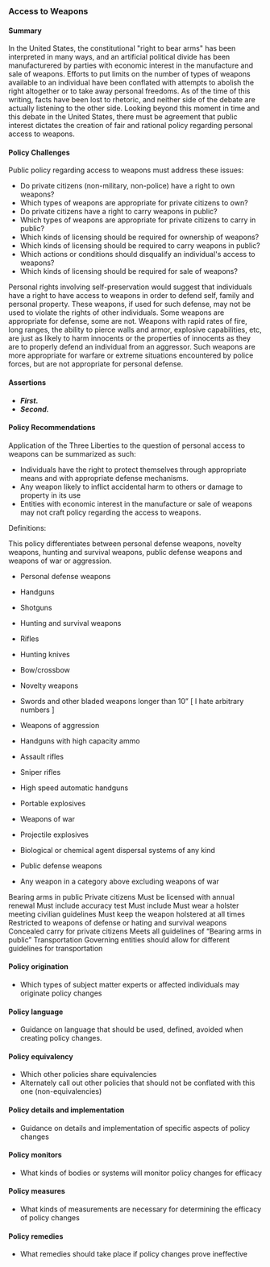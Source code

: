 ### Access to Weapons

#### Summary

In the United States, the constitutional "right to bear arms" has been interpreted in many ways, and an artificial political divide has been manufacturered by parties with economic interest in the manufacture and sale of weapons.  Efforts to put limits on the number of types of weapons available to an individual have been conflated with attempts to abolish the right altogether or to take away personal freedoms.  As of the time of this writing, facts have been lost to rhetoric, and neither side of the debate are actually listening to the other side.  Looking beyond this moment in time and this debate in the United States, there must be agreement that public interest dictates the creation of fair and rational policy regarding personal access to weapons. 

#### Policy Challenges
Public policy regarding access to weapons must address these issues:

-  Do private citizens (non-military, non-police) have a right to own weapons?
-  Which types of weapons are appropriate for private citizens to own?
-  Do private citizens have a right to carry weapons in public?
-  Which types of weapons are appropriate for private citizens to carry in public?
-  Which kinds of licensing should be required for ownership of weapons?
-  Which kinds of licensing should be required to carry weapons in public?
-  Which actions or conditions should disqualify an individual's access to weapons?
-  Which kinds of licensing should be required for sale of weapons?

Personal rights involving self-preservation would suggest that individuals have a right to have access to weapons in order to defend self, family and personal property. These weapons, if used for such defense, may not be used to violate the rights of other individuals.  Some weapons are appropriate for defense, some are not.  Weapons with rapid rates of fire, long ranges, the ability to pierce walls and armor, explosive capabilities, etc, are just as likely to harm innocents or the properties of innocents as they are to properly defend an individual from an aggressor.  Such weapons are more appropriate for warfare or extreme situations encountered by police forces, but are not appropriate for personal defense.

#### Assertions 

-  *__First.__*
-  *__Second.__*

#### Policy Recommendations
Application of the Three Liberties to the question of personal access to weapons can be summarized as such:

-  Individuals have the right to protect themselves through appropriate means and with appropriate defense mechanisms.
-  Any weapon likely to inflict accidental harm to others or damage to property in its use 
-  Entities with economic interest in the manufacture or sale of weapons may not craft policy regarding the access to weapons.



Definitions:

This policy differentiates between personal defense weapons, novelty weapons, hunting and survival weapons, public defense weapons and weapons of war or aggression. 

-  Personal defense weapons 
  -  Handguns 
  -  Shotguns
  -  Hunting and survival weapons
  -  Rifles 
  -  Hunting knives
  -  Bow/crossbow 

-  Novelty weapons
  -  Swords and other bladed weapons longer than 10” [ I hate arbitrary numbers ]

-  Weapons of aggression
  -  Handguns with high capacity ammo 
  -  Assault rifles 
  -  Sniper rifles
  -  High speed automatic handguns
  -  Portable explosives
  
-  Weapons of war
  -  Projectile explosives
  -  Biological or chemical agent dispersal systems of any kind
  -  Public defense weapons
  -  Any weapon in a category above excluding weapons of war

Bearing arms in public
Private citizens
Must be licensed with annual renewal
Must include accuracy test
Must include 
Must wear a holster meeting civilian guidelines
Must keep the weapon holstered at all times
Restricted to weapons of defense or hating and survival weapons
Concealed carry for private citizens
Meets all guidelines of “Bearing arms in public”
Transportation
Governing entities should allow for different guidelines for transportation

#### Policy origination
- Which types of subject matter experts or affected individuals may originate policy changes

#### Policy language
- Guidance on language that should be used, defined, avoided when creating policy changes.

#### Policy equivalency
- Which other policies share equivalencies
- Alternately call out other policies that should not be conflated with this one (non-equivalencies)

#### Policy details and implementation
- Guidance on details and implementation of specific aspects of policy changes

#### Policy monitors 
- What kinds of bodies or systems will monitor policy changes for efficacy

#### Policy measures
- What kinds of measurements are necessary for determining the efficacy of policy changes

#### Policy remedies
- What remedies should take place if policy changes prove ineffective 

